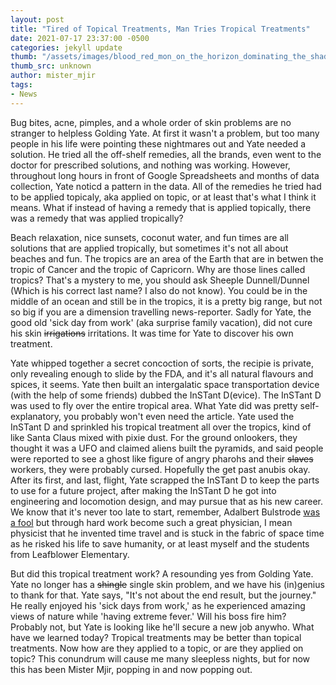 ```yaml
---
layout: post
title: "Tired of Topical Treatments, Man Tries Tropical Treatments"
date: 2021-07-17 23:37:00 -0500
categories: jekyll update
thumb: "/assets/images/blood_red_mon_on_the_horizon_dominating_the_shadow_trees_with_sheer_force.jpg"
thumb_src: unknown
author: mister_mjir
tags:
- News
---
```


Bug bites, acne, pimples, and a whole order of skin problems are no stranger to helpless Golding Yate. At first it wasn't a problem, but too many people in his life
were pointing these nightmares out and Yate needed a solution. He tried all the off-shelf remedies, all the brands, even went to the doctor for prescribed solutions,
and nothing was working. However, throughout long hours in front of Google Spreadsheets and months of data collection, Yate noticd a pattern in the data. All of the
remedies he tried had to be applied topicaly, aka applied on topic, or at least that's what I think it means. What if instead of having a remedy that is applied
topically, there was a remedy that was applied tropically?

Beach relaxation, nice sunsets, coconut water, and fun times are all solutions that are applied tropically, but sometimes it's not all about beaches and fun. The tropics
are an area of the Earth that are in betwen the tropic of Cancer and the tropic of Capricorn. Why are those lines called tropics? That's a mystery to me, you should ask
Sheeple Dunnell/Dunnel (Which is his correct last name? I also do not know). You could be in the middle of an ocean and still be in the tropics, it is a pretty big range,
but not so big if you are a dimension travelling news-reporter. Sadly for Yate, the good old 'sick day from work' (aka surprise family vacation), did not cure his skin
~~irrigations~~ irritations. It was time for Yate to discover his own treatment.

Yate whipped together a secret concoction of sorts, the recipie is private, only revealing enough to slide by the FDA, and it's all natural flavours and spices, it seems.
Yate then built an intergalatic space transportation device (with the help of some friends) dubbed the InSTant D(evice). The InSTant D was used to fly over the entire tropical
area. What Yate did was pretty self-explanatory, you probably won't even need the article. Yate used the InSTant D and sprinkled his tropical treatment all over the tropics, kind
of like Santa Claus mixed with pixie dust. For the ground onlookers, they thought it was a UFO and claimed aliens built the pyramids, and said people were reported to see a ghost
like figure of angry pharohs and their ~~slaves~~ workers, they were probably cursed. Hopefully the get past anubis okay. After its first, and last, flight, Yate scrapped the
InSTant D to keep the parts to use for a future project, after making the InSTant D he got into engineering and locomotion design, and may pursue that as his new career. We know
that it's never too late to start, remember, Adalbert Bulstrode [was a fool](https://hecrenews.github.io/jekyll/update/2020/05/11/changing-clock-time-does-not-allow-you-to-time-travel.html)
but through hard work become such a great physician, I mean physicist that he invented time travel and is stuck in the fabric of space time as he risked his life to save humanity, or at
least myself and the students from Leafblower Elementary.

But did this tropical treatment work? A resounding yes from Golding Yate. Yate no longer has a ~~shingle~~ single skin problem, and we have his (in)genius to thank for that. Yate says,
"It's not about the end result, but the journey." He really enjoyed his 'sick days from work,' as he experienced amazing views of nature while 'having extreme fever.' Will his boss fire
him? Probably not, but Yate is looking like he'll secure a new job anywho. What have we learned today? Tropical treatments may be better than topical treatments. Now how are they applied
to a topic, or are they applied on topic? This conundrum will cause me many sleepless nights, but for now this has been Mister Mjir, popping in and now popping out.
